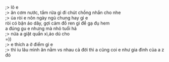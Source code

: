 ;> lô e<br>
;> ăn cơm nước, tắm rửa gì đi chút chồng nhắn cho nhe<br>
;> ủa ròi e nôn ngày ngủ chung hay gì e<br>
ròi có bận áo dây, gợi cảm đồ ren gì để gạ đụ hem<br>
a đúng gu e nhưng mà nhỏ tuổi hả<br>
;> nửa a giặt quần xì,áo dú cho<br>
=))<br>
;> e thích a ở điểm gì e<br>
;> thì iu lâu mình ăn nằm vs nhau cả đời thì a cũng coi e như gia đình của a z đó

